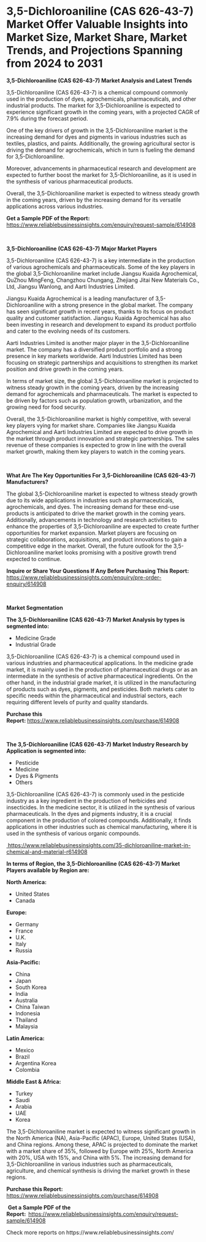 <p><h1>3,5-Dichloroaniline (CAS 626-43-7) Market Offer Valuable Insights into Market Size, Market Share, Market Trends, and Projections Spanning from 2024 to 2031</h1></p><p><strong>3,5-Dichloroaniline (CAS 626-43-7) Market Analysis and Latest Trends</strong></p>
<p><p>3,5-Dichloroaniline (CAS 626-43-7) is a chemical compound commonly used in the production of dyes, agrochemicals, pharmaceuticals, and other industrial products. The market for 3,5-Dichloroaniline is expected to experience significant growth in the coming years, with a projected CAGR of 7.9% during the forecast period. </p><p>One of the key drivers of growth in the 3,5-Dichloroaniline market is the increasing demand for dyes and pigments in various industries such as textiles, plastics, and paints. Additionally, the growing agricultural sector is driving the demand for agrochemicals, which in turn is fueling the demand for 3,5-Dichloroaniline.</p><p>Moreover, advancements in pharmaceutical research and development are expected to further boost the market for 3,5-Dichloroaniline, as it is used in the synthesis of various pharmaceutical products. </p><p>Overall, the 3,5-Dichloroaniline market is expected to witness steady growth in the coming years, driven by the increasing demand for its versatile applications across various industries.</p></p>
<p><strong>Get a Sample PDF of the Report:&nbsp;</strong> <a href="https://www.reliablebusinessinsights.com/enquiry/request-sample/614908">https://www.reliablebusinessinsights.com/enquiry/request-sample/614908</a></p>
<p>&nbsp;</p>
<p><strong>3,5-Dichloroaniline (CAS 626-43-7) Major Market Players</strong></p>
<p><p>3,5-Dichloroaniline (CAS 626-43-7) is a key intermediate in the production of various agrochemicals and pharmaceuticals. Some of the key players in the global 3,5-Dichloroaniline market include Jiangsu Kuaida Agrochemical, QuZhou MingFeng, Changzhou Chungang, Zhejiang Jitai New Materials Co., Ltd, Jiangsu Wanlong, and Aarti Industries Limited.</p><p>Jiangsu Kuaida Agrochemical is a leading manufacturer of 3,5-Dichloroaniline with a strong presence in the global market. The company has seen significant growth in recent years, thanks to its focus on product quality and customer satisfaction. Jiangsu Kuaida Agrochemical has also been investing in research and development to expand its product portfolio and cater to the evolving needs of its customers.</p><p>Aarti Industries Limited is another major player in the 3,5-Dichloroaniline market. The company has a diversified product portfolio and a strong presence in key markets worldwide. Aarti Industries Limited has been focusing on strategic partnerships and acquisitions to strengthen its market position and drive growth in the coming years.</p><p>In terms of market size, the global 3,5-Dichloroaniline market is projected to witness steady growth in the coming years, driven by the increasing demand for agrochemicals and pharmaceuticals. The market is expected to be driven by factors such as population growth, urbanization, and the growing need for food security.</p><p>Overall, the 3,5-Dichloroaniline market is highly competitive, with several key players vying for market share. Companies like Jiangsu Kuaida Agrochemical and Aarti Industries Limited are expected to drive growth in the market through product innovation and strategic partnerships. The sales revenue of these companies is expected to grow in line with the overall market growth, making them key players to watch in the coming years.</p></p>
<p>&nbsp;</p>
<p><strong>What Are The Key Opportunities For 3,5-Dichloroaniline (CAS 626-43-7) Manufacturers?</strong></p>
<p><p>The global 3,5-Dichloroaniline market is expected to witness steady growth due to its wide applications in industries such as pharmaceuticals, agrochemicals, and dyes. The increasing demand for these end-use products is anticipated to drive the market growth in the coming years. Additionally, advancements in technology and research activities to enhance the properties of 3,5-Dichloroaniline are expected to create further opportunities for market expansion. Market players are focusing on strategic collaborations, acquisitions, and product innovations to gain a competitive edge in the market. Overall, the future outlook for the 3,5-Dichloroaniline market looks promising with a positive growth trend expected to continue.</p></p>
<p><strong>Inquire or Share Your Questions If Any Before Purchasing This Report:</strong> <a href="https://www.reliablebusinessinsights.com/enquiry/pre-order-enquiry/614908">https://www.reliablebusinessinsights.com/enquiry/pre-order-enquiry/614908</a></p>
<p>&nbsp;</p>
<p><strong>Market Segmentation</strong></p>
<p><strong>The 3,5-Dichloroaniline (CAS 626-43-7) Market Analysis by types is segmented into:</strong></p>
<p><ul><li>Medicine Grade</li><li>Industrial Grade</li></ul></p>
<p><p>3,5-Dichloroaniline (CAS 626-43-7) is a chemical compound used in various industries and pharmaceutical applications. In the medicine grade market, it is mainly used in the production of pharmaceutical drugs or as an intermediate in the synthesis of active pharmaceutical ingredients. On the other hand, in the industrial grade market, it is utilized in the manufacturing of products such as dyes, pigments, and pesticides. Both markets cater to specific needs within the pharmaceutical and industrial sectors, each requiring different levels of purity and quality standards.</p></p>
<p><strong>Purchase this Report:&nbsp;</strong><a href="https://www.reliablebusinessinsights.com/purchase/614908">https://www.reliablebusinessinsights.com/purchase/614908</a></p>
<p>&nbsp;</p>
<p><strong>The 3,5-Dichloroaniline (CAS 626-43-7) Market Industry Research by Application is segmented into:</strong></p>
<p><ul><li>Pesticide</li><li>Medicine</li><li>Dyes & Pigments</li><li>Others</li></ul></p>
<p><p>3,5-Dichloroaniline (CAS 626-43-7) is commonly used in the pesticide industry as a key ingredient in the production of herbicides and insecticides. In the medicine sector, it is utilized in the synthesis of various pharmaceuticals. In the dyes and pigments industry, it is a crucial component in the production of colored compounds. Additionally, it finds applications in other industries such as chemical manufacturing, where it is used in the synthesis of various organic compounds.</p></p>
<p><a href="https://www.reliablebusinessinsights.com/35-dichloroaniline-market-in-chemical-and-material-r614908">&nbsp;https://www.reliablebusinessinsights.com/35-dichloroaniline-market-in-chemical-and-material-r614908</a></p>
<p><strong>In terms of Region, the 3,5-Dichloroaniline (CAS 626-43-7) Market Players available by Region are:</strong></p>
<p>
    <p> <strong> North America: </strong>
        <ul>
            <li>United States</li>
            <li>Canada</li>
        </ul>
        </p> 
    <p> <strong> Europe: </strong>
        <ul>
            <li>Germany</li>
            <li>France</li>
            <li>U.K.</li>
            <li>Italy</li>
            <li>Russia</li>
        </ul>
        </p> 
    <p> <strong> Asia-Pacific: </strong>
        <ul>
            <li>China</li>
            <li>Japan</li>
            <li>South Korea</li>
            <li>India</li>
            <li>Australia</li>
            <li>China Taiwan</li>
            <li>Indonesia</li>
            <li>Thailand</li>
            <li>Malaysia</li>
        </ul>
        </p> 
    <p> <strong> Latin America: </strong>
        <ul>
            <li>Mexico</li>
            <li>Brazil</li>
            <li>Argentina Korea</li>
            <li>Colombia</li>
        </ul>
        </p> 
    <p> <strong> Middle East & Africa: </strong>
        <ul>
            <li>Turkey</li>
            <li>Saudi</li>
            <li>Arabia</li>
            <li>UAE</li>
            <li>Korea</li>
        </ul>
    </p>
    </p>
<p><p>The 3,5-Dichloroaniline market is expected to witness significant growth in the North America (NA), Asia-Pacific (APAC), Europe, United States (USA), and China regions. Among these, APAC is projected to dominate the market with a market share of 35%, followed by Europe with 25%, North America with 20%, USA with 15%, and China with 5%. The increasing demand for 3,5-Dichloroaniline in various industries such as pharmaceuticals, agriculture, and chemical synthesis is driving the market growth in these regions.</p></p>
<p><strong>Purchase this Report: </strong><a href="https://www.reliablebusinessinsights.com/purchase/614908">https://www.reliablebusinessinsights.com/purchase/614908</a></p>
<p>&nbsp;<strong>Get a Sample PDF of the Report:&nbsp;&nbsp;</strong><a href="https://www.reliablebusinessinsights.com/enquiry/request-sample/614908">https://www.reliablebusinessinsights.com/enquiry/request-sample/614908</a></p>
<p><strong></strong></p>
<p>Check more reports on https://www.reliablebusinessinsights.com/</p>